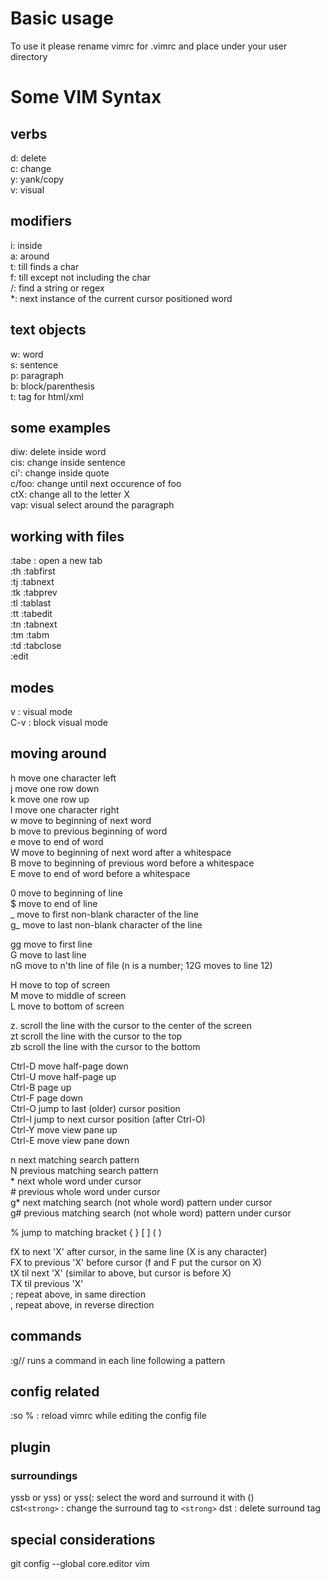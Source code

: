 # Basic usage 
To use it please rename vimrc for .vimrc and place under your user directory  
  
# Some VIM Syntax  
  
## verbs    
d: delete  
c: change  
y: yank/copy  
v: visual  
  
## modifiers  
i: inside  
a: around  
t: till finds a char  
f: till except not including the char  
/: find a string or regex  
\*: next instance of the current cursor positioned word

## text objects  
w: word  
s: sentence  
p: paragraph  
b: block/parenthesis  
t: tag for html/xml  
  
## some examples  
diw: delete inside word  
cis: change inside sentence  
ci': change inside quote  
c/foo: change until next occurence of foo  
ctX: change all to the letter X  
vap: visual select around the paragraph  

## working with files  
:tabe : open a new tab  
:th  :tabfirst<CR>  
:tj  :tabnext<CR>  
:tk  :tabprev<CR>  
:tl  :tablast<CR>  
:tt  :tabedit<Space>  
:tn  :tabnext<Space>  
:tm  :tabm<Space>  
:td  :tabclose<CR>  
:edit 

## modes
v : visual mode  
C-v : block visual mode

## moving around  
h   move one character left  
j   move one row down  
k   move one row up  
l   move one character right  
w   move to beginning of next word  
b   move to previous beginning of word  
e   move to end of word  
W   move to beginning of next word after a whitespace  
B   move to beginning of previous word before a whitespace  
E   move to end of word before a whitespace  
  
0   move to beginning of line  
$   move to end of line  
_   move to first non-blank character of the line  
g\_  move to last non-blank character of the line  
  
gg  move to first line  
G   move to last line  
nG  move to n'th line of file (n is a number; 12G moves to line 12)  
  
H   move to top of screen  
M   move to middle of screen  
L   move to bottom of screen  
  
z.  scroll the line with the cursor to the center of the screen  
zt  scroll the line with the cursor to the top  
zb  scroll the line with the cursor to the bottom  
  
Ctrl-D  move half-page down  
Ctrl-U  move half-page up  
Ctrl-B  page up  
Ctrl-F  page down  
Ctrl-O  jump to last (older) cursor position  
Ctrl-I  jump to next cursor position (after Ctrl-O)  
Ctrl-Y  move view pane up  
Ctrl-E  move view pane down  

n   next matching search pattern  
N   previous matching search pattern  
\*   next whole word under cursor  
\#   previous whole word under cursor  
g\*  next matching search (not whole word) pattern under cursor  
g#  previous matching search (not whole word) pattern under cursor  
  
%   jump to matching bracket { } [ ] ( )  
  
fX  to next 'X' after cursor, in the same line (X is any character)  
FX  to previous 'X' before cursor (f and F put the cursor on X)  
tX  til next 'X' (similar to above, but cursor is before X)  
TX  til previous 'X'  
;   repeat above, in same direction  
,   repeat above, in reverse direction  

## commands
:g// runs a command in each line following a pattern

## config related
:so % : reload vimrc while editing the config file  

## plugin

### surroundings
yssb or yss) or yss(: select the word and surround it with ()  
cst`<strong>` : change the surround tag to `<strong>`
dst : delete surround tag

## special considerations
git config --global core.editor vim


